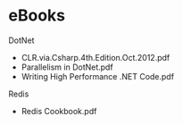 # eBooks

DotNet
 - CLR.via.Csharp.4th.Edition.Oct.2012.pdf
 - Parallelism in DotNet.pdf
 - Writing High Performance .NET Code.pdf
 
Redis
 - Redis Cookbook.pdf
